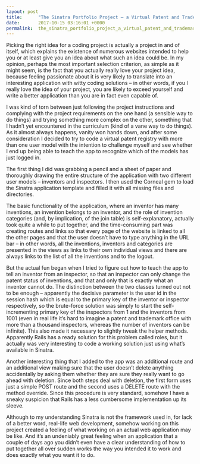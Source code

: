 ```yaml
---
layout: post
title:      "The Sinatra Portfolio Project – a Virtual Patent and Trademark Office"
date:       2017-10-15 03:16:01 +0000
permalink:  the_sinatra_portfolio_project_a_virtual_patent_and_trademark_office
---
```



Picking the right idea for a coding project is actually a project in and of itself, which explains the existence of numerous websites intended to help you or at least give you an idea about what such an idea could be. In my opinion, perhaps the most important selection criterion, as simple as it might seem, is the fact that you actually really love your project idea, because feeling passionate about it is very likely to translate into an interesting application with witty coding solutions – in other words, if you l really love the idea of your project, you are likely to exceed yourself and write a better application than you are in fact even capable of. 

I was kind of torn between just following the project instructions and complying with the project requirements on the one hand (a sensible way to do things) and trying something more complex on the other, something that I hadn’t yet encountered in the curriculum (kind of a vane way to do things). As it almost always happens, vanity won hands down, and after some consideration I decided to try to code a virtual patent registry with more than one user model with the intention to challenge myself and see whether I end up being able to teach the app to recognize which of the models has just logged in. 

The first thing I did was grabbing a pencil and a sheet of paper and thoroughly drawing the entire structure of the application with two different user models – inventors and inspectors. I then used the Corneal gem to load the Sinatra application template and filled it with all missing files and directories. 

The basic functionality of the application, where an inventor has many inventions, an invention belongs to an inventor, and the role of invention categories (and, by implication, of the join table) is self-explanatory, actually took quite a while to put together, and the time-consuming part was creating routes and links so that every page of the website is linked to all the other pages and that the user doesn’t have to type anything in the URL bar – in other words, all the inventions, inventors and categories are presented in the views as links to their own individual views and there are always links to the list of all the inventions and to the logout. 

But the actual fun began when I tried to figure out how to teach the app to tell an inventor from an inspector, so that an inspector can only change the patent status of inventions, and that and only that is exactly what an inventor cannot do. The distinction between the two classes turned out not to be enough – apparently the decisive parameter is the user id in the session hash which is equal to the primary key of the inventor or inspector respectively, so the brute-force solution was simply to start the self-incrementing primary key of the inspectors from 1 and the inventors from 1001 (even in real life it’s hard to imagine a patent and trademark office with more than a thousand inspectors, whereas the number of inventors can be infinite). This also made it necessary to slightly tweak the helper methods. Apparently Rails has a ready solution for this problem called roles, but it actually was very interesting to code a working solution just using what’s available in Sinatra. 

Another interesting thing that I added to the app was an additional route and an additional view making sure that the user doesn’t delete anything accidentally by asking them whether they are sure they really want to go ahead with deletion. Since both steps deal with deletion, the first form uses just a simple POST route and the second uses a DELETE route with the method override. Since this procedure is very standard, somehow I have a sneaky suspicion that Rails has a less cumbersome implementation up its sleeve. 

Although to my understanding Sinatra is not the framework used in, for lack of a better word, real-life web development, somehow working on this project created a feeling of what working on an actual web application may be like. And it’s an undeniably great feeling when an application that a couple of days ago you didn’t even have a clear understanding of how to put together all over sudden works the way you intended it to work and does exactly what you want it to do. 

